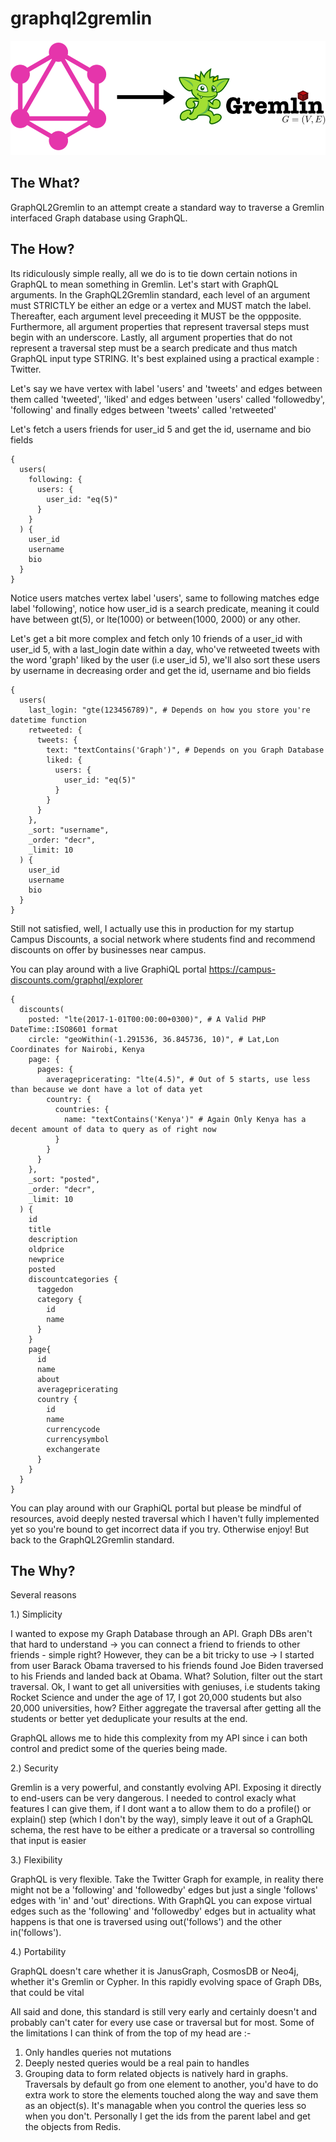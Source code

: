 # graphql2gremlin

![Image](graphql2gremlin.png?raw=true "graphql2gremlin")

## The What?

GraphQL2Gremlin to an attempt create a standard way to traverse a Gremlin interfaced Graph database using GraphQL.

## The How?

Its ridiculously simple really, all we do is to tie down certain notions in GraphQL to mean something in Gremlin. Let's start with GraphQL arguments. In the GraphQL2Gremlin standard, each level of an argument must STRICTLY be either an edge or a vertex and MUST match the label. Thereafter, each argument level preceeding it MUST be the oppposite. Furthermore, all argument properties that represent traversal steps must begin with an underscore. Lastly, all argument properties that do not represent a traversal step must be a search predicate and thus match GraphQL input type STRING. It's best explained using a practical example : Twitter.


Let's say we have vertex with label 'users' and 'tweets' and edges between them called 'tweeted', 'liked' and edges between 'users' called 'followedby', 'following' and finally edges between 'tweets' called 'retweeted'


Let's fetch a users friends for user_id 5 and get the id, username and bio fields

````
{
  users(
    following: {
      users: {
        user_id: "eq(5)"
      }
    }
  ) {
    user_id
    username
    bio
  }
}
````

Notice users matches vertex label 'users', same to following matches edge label 'following', notice how user_id is a search predicate, meaning it could have between gt(5), or lte(1000) or between(1000, 2000) or any other.

Let's get a bit more complex and fetch only 10 friends of a user_id with user_id 5, with a last_login date within a day, who've retweeted tweets with the word 'graph' liked by the user (i.e user_id 5), we'll also sort these users by username in decreasing order and get the id, username and bio fields

````
{
  users(
    last_login: "gte(123456789)", # Depends on how you store you're datetime function
    retweeted: {
      tweets: {
        text: "textContains('Graph')", # Depends on you Graph Database
        liked: {
          users: {
            user_id: "eq(5)"
          }
        }
      }
    },
    _sort: "username",
    _order: "decr",
    _limit: 10
  ) {
    user_id
    username
    bio
  }
}
````

Still not satisfied, well, I actually use this in production for my startup Campus Discounts, a social network where students find and recommend discounts on offer by businesses near campus.

You can play around with a live GraphiQL portal https://campus-discounts.com/graphql/explorer 

````
{
  discounts(
    posted: "lte(2017-1-01T00:00:00+0300)", # A Valid PHP DateTime::ISO8601 format
    circle: "geoWithin(-1.291536, 36.845736, 10)", # Lat,Lon Coordinates for Nairobi, Kenya
    page: {
      pages: {
        averagepricerating: "lte(4.5)", # Out of 5 starts, use less than because we dont have a lot of data yet
        country: {
          countries: {
            name: "textContains('Kenya')" # Again Only Kenya has a decent amount of data to query as of right now
          }
        }
      }
    },
    _sort: "posted",
    _order: "decr",
    _limit: 10
  ) {
    id
    title
    description
    oldprice
    newprice
    posted
    discountcategories {
      taggedon
      category {
        id
        name
      }
    }
    page{
      id
      name
      about
      averagepricerating
      country {
        id
        name
        currencycode
        currencysymbol
        exchangerate
      }
    }
  }
}
````

You can play around with our GraphiQL portal but please be mindful of resources, avoid deeply nested traversal which I haven't fully implemented yet so you're bound to get incorrect data if you try. Otherwise enjoy! But back to the GraphQL2Gremlin standard.


## The Why?

Several reasons

1.) Simplicity

I wanted to expose my Graph Database through an API. Graph DBs aren't that hard to understand -> you can connect a friend to friends to other friends - simple right? However, they can be a bit tricky to use -> I started from user Barack Obama traversed to his friends found Joe Biden traversed to his Friends and landed back at Obama. What? Solution, filter out the start traversal. Ok, I want to get all universities with geniuses, i.e students taking Rocket Science and under the age of 17, I got 20,000 students but also 20,000 universities, how? Either aggregate the traversal after getting all the students or better yet deduplicate your results at the end.

GraphQL allows me to hide this complexity from my API since i can both control and predict some of the queries being made.

2.) Security

Gremlin is a very powerful, and constantly evolving API. Exposing it directly to end-users can be very dangerous. I needed to control exacly what features I can give them, if I dont want a to allow them to do a profile() or explain() step (which I don't by the way), simply leave it out of a GraphQL schema, the rest have to be either a predicate or a traversal so controlling that input is easier

3.) Flexibility

GraphQL is very flexible. Take the Twitter Graph for example, in reality there might not be a 'following' and 'followedby' edges but just a single 'follows' edges with 'in' and 'out' directions. With GraphQL you can expose virtual edges such as the 'following' and 'followedby' edges but in actuality what happens is that one is traversed using out('follows') and the other in('follows').

4.) Portability

GraphQL doesn't care whether it is JanusGraph, CosmosDB or Neo4j, whether it's Gremlin or Cypher. In this rapidly evolving space of Graph DBs, that could be vital



All said and done, this standard is still very early and certainly doesn't and probably can't cater for every use case or traversal but for most. Some of the limitations I can think of from the top of my head are :-

1) Only handles queries not mutations
2) Deeply nested queries would be a real pain to handles
3) Grouping data to form related objects is natively hard in graphs. Traversals by default go from one element to another, you'd have to do extra work to store the elements touched along the way and save them as an object(s). It's managable when you control the queries less so when you don't. Personally I get the ids from the parent label and get the objects from Redis.
